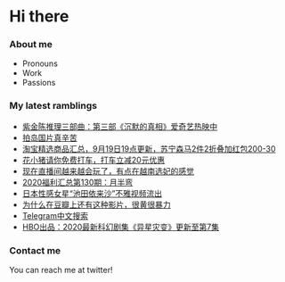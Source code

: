 # Hi there 

### About me
- Pronouns
- Work
- Passions 

### My latest ramblings
<!-- BLOGPOSTS:START -->
- [紫金陈推理三部曲：第三部《沉默的真相》爱奇艺热映中](https://fuliba2020.net/changyenanming.html)
- [拍岛国片真辛苦](https://fuliba2020.net/daoyan.html)
- [淘宝精选商品汇总，9月19日19点更新，苏宁森马2件2折叠加红包200-30](https://fuliba2020.net/99.html)
- [花小猪请你免费打车，打车立减20元优惠](https://fuliba2020.net/huaxiaozhu.html)
- [现在直播间越来越会玩了，有点在越南选妃的感觉](https://fuliba2020.net/yuenan.html)
- [2020福利汇总第130期：月半弯](https://fuliba2020.net/2020130.html)
- [日本性感女星“池田依来沙”不雅视频流出](https://fuliba2020.net/elaiza-ikeda.html)
- [为什么在豆瓣上还有这种影片，很黄很暴力](https://fuliba2020.net/evolved.html)
- [Telegram中文搜索](https://fuliba2020.net/telegram-search.html)
- [HBO出品：2020最新科幻剧集《异星灾变》更新至第7集](https://fuliba2020.net/raised-by-wolves.html)
<!-- BLOGPOSTS:END -->

### Contact me
You can reach me at twitter!
